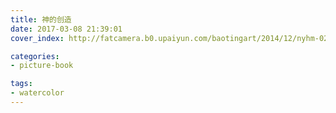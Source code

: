 ```yaml
---
title: 神的创造
date: 2017-03-08 21:39:01
cover_index: http://fatcamera.b0.upaiyun.com/baotingart/2014/12/nyhm-02-180x180.jpg

categories:
- picture-book

tags:
- watercolor
---
```

